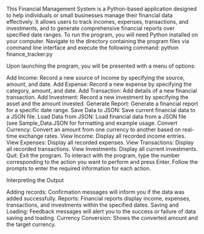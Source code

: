 This Financial Management System is a Python-based application designed to help individuals or small businesses manage their financial data effectively. It allows users to track incomes, expenses, transactions, and investments, and to generate comprehensive financial reports over specified date ranges. To run the program, you will need Python installed on your computer. Navigate to the directory containing the program files via command line interface and execute the following command: python finance_tracker.py

Upon launching the program, you will be presented with a menu of options:

Add Income: Record a new source of income by specifying the source, amount, and date. Add Expense: Record a new expense by specifying the category, amount, and date. Add Transaction: Add details of a new financial transaction. Add Investment: Record a new investment by specifying the asset and the amount invested. Generate Report: Generate a financial report for a specific date range. Save Data to JSON: Save current financial data to a JSON file. Load Data from JSON: Load financial data from a JSON file (see Sample_Data.JSON for formatting and example usage. Convert Currency: Convert an amount from one currency to another based on real-time exchange rates. View Income: Display all recorded income entries. View Expenses: Display all recorded expenses. View Transactions: Display all recorded transactions. View Investments: Display all current investments. Quit: Exit the program. To interact with the program, type the number corresponding to the action you want to perform and press Enter. Follow the prompts to enter the required information for each action.

Interpreting the Output

Adding records: Confirmation messages will inform you if the data was added successfully. Reports: Financial reports display income, expenses, transactions, and investments within the specified dates. Saving and Loading: Feedback messages will alert you to the success or failure of data saving and loading. Currency Conversion: Shows the converted amount and the target currency.
